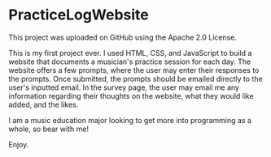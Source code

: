 # PracticeLogWebsite

This project was uploaded on GitHub using the Apache 2.0 License.

This is my first project ever. I used HTML, CSS, and JavaScript to build a website that documents a musician's practice session for each day. 
The website offers a few prompts, where the user may enter their responses to the prompts. Once submitted, the prompts should be emailed directly to the user's inputted email.
In the survey page, the user may email me any information regarding their thoughts on the website, what they would like added, and the likes.

I am a music education major looking to get more into programming as a whole, so bear with me!

Enjoy.
